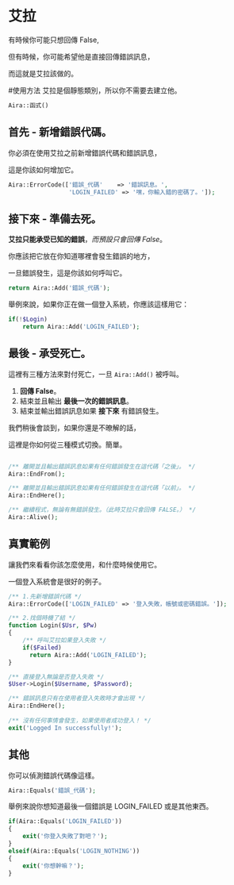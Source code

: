 # 艾拉
有時候你可能只想回傳 False,

但有時候，你可能希望他是直接回傳錯誤訊息，

而這就是艾拉該做的。

#使用方法
艾拉是個靜態類別，所以你不需要去建立他。

```php
Aira::函式()
```

## 首先 - 新增錯誤代碼。

你必須在使用艾拉之前新增錯誤代碼和錯誤訊息，

這是你該如何增加它。

```php
Aira::ErrorCode(['錯誤_代碼'    => '錯誤訊息。',
                 'LOGIN_FAILED' => '嘿，你輸入錯的密碼了。']);
```

## 接下來 - 準備去死。

**艾拉只能承受已知的錯誤**，*而預設只會回傳 False*。

你應該把它放在你知道哪裡會發生錯誤的地方，

一旦錯誤發生，這是你該如何呼叫它。

```php
return Aira::Add('錯誤_代碼');
```

舉例來說，如果你正在做一個登入系統，你應該這樣用它：

```php
if(!$Login)
    return Aira::Add('LOGIN_FAILED');
```

## 最後 - 承受死亡。

這裡有三種方法來對付死亡，一旦 `Aira::Add()` 被呼叫。

1. **回傳 False**。
2. 結束並且輸出 **最後一次的錯誤訊息**。
3. 結束並輸出錯誤訊息如果 **接下來** 有錯誤發生。

我們稍後會談到，如果你還是不暸解的話，

這裡是你如何從三種模式切換。簡單。

```php

/** 離開並且輸出錯誤訊息如果有任何錯誤發生在這代碼「之後」。 */
Aira::EndFrom();

/** 離開並且輸出錯誤訊息如果有任何錯誤發生在這代碼「以前」。 */
Aira::EndHere();

/** 繼續程式，無論有無錯誤發生。（此時艾拉只會回傳 FALSE。） */
Aira::Alive();
```

## 真實範例

讓我們來看看你該怎麼使用，和什麼時候使用它。

一個登入系統會是很好的例子。

```php
/** 1.先新增錯誤代碼 */
Aira::ErrorCode(['LOGIN_FAILED' => '登入失敗，帳號或密碼錯誤。']);

/** 2.找個時機了結 */
function Login($Usr, $Pw)
{
    /** 呼叫艾拉如果登入失敗 */
    if($Failed)
      return Aira::Add('LOGIN_FAILED');
}

/** 直接登入無論是否登入失敗 */
$User->Login($Username, $Password);

/** 錯誤訊息只有在使用者登入失敗時才會出現 */
Aira::EndHere();
  
/** 沒有任何事情會發生，如果使用者成功登入！ */
exit('Logged In successfully!');
```

## 其他

你可以偵測錯誤代碼像這樣。

```php
Aira::Equals('錯誤_代碼');
```

舉例來說你想知道最後一個錯誤是 LOGIN_FAILED 或是其他東西。

```php
if(Aira::Equals('LOGIN_FAILED'))
{
    exit('你登入失敗了對吧？');
}
elseif(Aira::Equals('LOGIN_NOTHING'))
{
    exit('你想幹嘛？');
}
```
